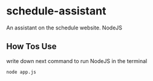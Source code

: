 # schedule-assistant

An assistant on the schedule website. NodeJS


## How Tos Use

write down next command to run NodeJS in the terminal

```bash
node app.js
```
